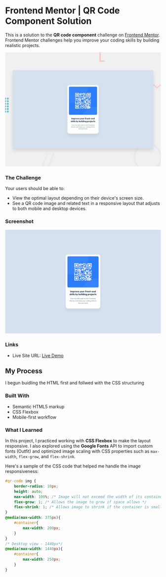 # Frontend Mentor | QR Code Component Solution

This is a solution to the **QR code component** challenge on [Frontend Mentor](https://www.frontendmentor.io). Frontend Mentor challenges help you improve your coding skills by building realistic projects.

![Preview](./preview.jpg)

### The Challenge

Your users should be able to:

- View the optimal layout depending on their device's screen size.
- See a QR code image and related text in a responsive layout that adjusts to both mobile and desktop devices.

### Screenshot

![Design Preview](./design/desktop-design.jpg)

### Links

- Live Site URL: [Live Demo](https://stephen-salano.github.io/FEM-QR-code/)

## My Process
 I begun buidling the HTML first and follwed with the CSS structuring
### Built With

- Semantic HTML5 markup
- CSS Flexbox
- Mobile-first workflow

### What I Learned

In this project, I practiced working with **CSS Flexbox** to make the layout responsive. I also explored using the **Google Fonts** API to import custom fonts (Outfit) and optimized image scaling with CSS properties such as `max-width`, `flex-grow`, and `flex-shrink`.

Here's a sample of the CSS code that helped me handle the image responsiveness:

```css
#qr-code img {
    border-radius: 10px;
    height: auto;
    max-width: 100%; /* Image will not exceed the width of its container */
    flex-grow: 1; /* Allows the image to grow if space allows */
    flex-shrink: 1; /* Allows image to shrink if the container is small */
} 
@media(max-width: 375px){
    #container{
        max-width: 200px;
    }
}
/* Desktop view - 1440px*/
@media(max-width: 1440px){
    #container{
        max-width: 250px;
    }
}
